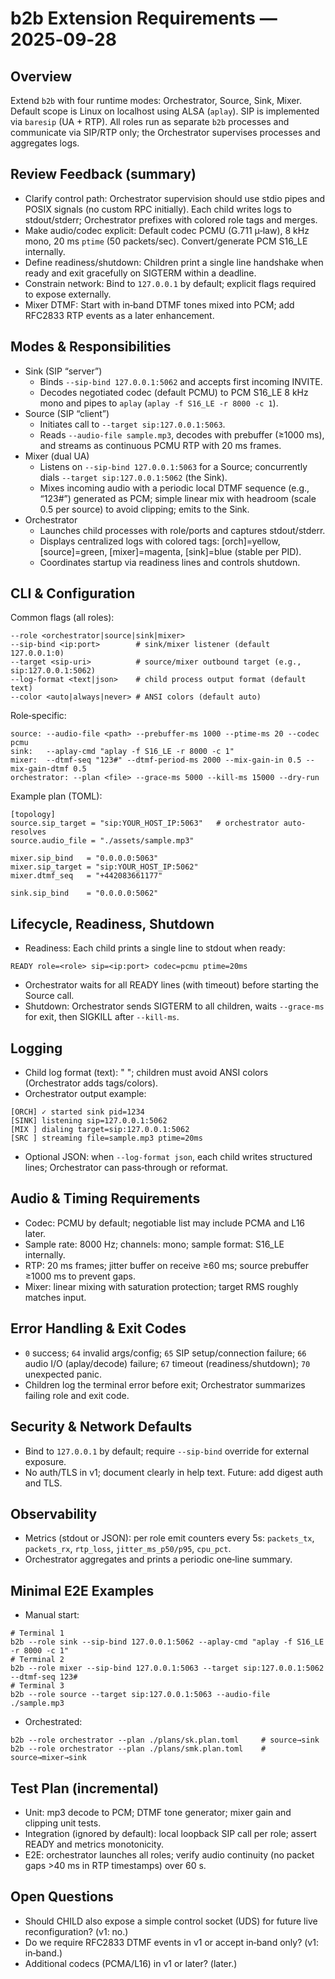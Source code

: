 # b2b Extension Requirements — 2025‑09‑28

## Overview
Extend `b2b` with four runtime modes: Orchestrator, Source, Sink, Mixer. Default scope is Linux on localhost using ALSA (`aplay`). SIP is implemented via `baresip` (UA + RTP). All roles run as separate `b2b` processes and communicate via SIP/RTP only; the Orchestrator supervises processes and aggregates logs.

## Review Feedback (summary)
- Clarify control path: Orchestrator supervision should use stdio pipes and POSIX signals (no custom RPC initially). Each child writes logs to stdout/stderr; Orchestrator prefixes with colored role tags and merges.
- Make audio/codec explicit: Default codec PCMU (G.711 µ‑law), 8 kHz mono, 20 ms `ptime` (50 packets/sec). Convert/generate PCM S16_LE internally.
- Define readiness/shutdown: Children print a single line handshake when ready and exit gracefully on SIGTERM within a deadline.
- Constrain network: Bind to `127.0.0.1` by default; explicit flags required to expose externally.
- Mixer DTMF: Start with in‑band DTMF tones mixed into PCM; add RFC2833 RTP events as a later enhancement.

## Modes & Responsibilities
- Sink (SIP “server”)
  - Binds `--sip-bind 127.0.0.1:5062` and accepts first incoming INVITE.
  - Decodes negotiated codec (default PCMU) to PCM S16_LE 8 kHz mono and pipes to `aplay` (`aplay -f S16_LE -r 8000 -c 1`).
- Source (SIP “client”)
  - Initiates call to `--target sip:127.0.0.1:5063`.
  - Reads `--audio-file sample.mp3`, decodes with prebuffer (≥1000 ms), and streams as continuous PCMU RTP with 20 ms frames.
- Mixer (dual UA)
  - Listens on `--sip-bind 127.0.0.1:5063` for a Source; concurrently dials `--target sip:127.0.0.1:5062` (the Sink).
  - Mixes incoming audio with a periodic local DTMF sequence (e.g., “123#”) generated as PCM; simple linear mix with headroom (scale 0.5 per source) to avoid clipping; emits to the Sink.
- Orchestrator
  - Launches child processes with role/ports and captures stdout/stderr.
  - Displays centralized logs with colored tags: [orch]=yellow, [source]=green, [mixer]=magenta, [sink]=blue (stable per PID).
  - Coordinates startup via readiness lines and controls shutdown.

## CLI & Configuration
Common flags (all roles):
```
--role <orchestrator|source|sink|mixer>
--sip-bind <ip:port>        # sink/mixer listener (default 127.0.0.1:0)
--target <sip-uri>          # source/mixer outbound target (e.g., sip:127.0.0.1:5062)
--log-format <text|json>    # child process output format (default text)
--color <auto|always|never> # ANSI colors (default auto)
```
Role‑specific:
```
source: --audio-file <path> --prebuffer-ms 1000 --ptime-ms 20 --codec pcmu
sink:   --aplay-cmd "aplay -f S16_LE -r 8000 -c 1"
mixer:  --dtmf-seq "123#" --dtmf-period-ms 2000 --mix-gain-in 0.5 --mix-gain-dtmf 0.5
orchestrator: --plan <file> --grace-ms 5000 --kill-ms 15000 --dry-run
```
Example plan (TOML):
```
[topology]
source.sip_target = "sip:YOUR_HOST_IP:5063"   # orchestrator auto-resolves
source.audio_file = "./assets/sample.mp3"

mixer.sip_bind   = "0.0.0.0:5063"
mixer.sip_target = "sip:YOUR_HOST_IP:5062"
mixer.dtmf_seq   = "+442083661177"

sink.sip_bind    = "0.0.0.0:5062"
```

## Lifecycle, Readiness, Shutdown
- Readiness: Each child prints a single line to stdout when ready:
```
READY role=<role> sip=<ip:port> codec=pcmu ptime=20ms
```
- Orchestrator waits for all READY lines (with timeout) before starting the Source call.
- Shutdown: Orchestrator sends SIGTERM to all children, waits `--grace-ms` for exit, then SIGKILL after `--kill-ms`.

## Logging
- Child log format (text): "<ts> <level> <role> <msg>"; children must avoid ANSI colors (Orchestrator adds tags/colors).
- Orchestrator output example:
```
[ORCH] ✓ started sink pid=1234
[SINK] listening sip=127.0.0.1:5062
[MIX ] dialing target=sip:127.0.0.1:5062
[SRC ] streaming file=sample.mp3 ptime=20ms
```
- Optional JSON: when `--log-format json`, each child writes structured lines; Orchestrator can pass‑through or reformat.

## Audio & Timing Requirements
- Codec: PCMU by default; negotiable list may include PCMA and L16 later.
- Sample rate: 8000 Hz; channels: mono; sample format: S16_LE internally.
- RTP: 20 ms frames; jitter buffer on receive ≥60 ms; source prebuffer ≥1000 ms to prevent gaps.
- Mixer: linear mixing with saturation protection; target RMS roughly matches input.

## Error Handling & Exit Codes
- `0` success; `64` invalid args/config; `65` SIP setup/connection failure; `66` audio I/O (aplay/decode) failure; `67` timeout (readiness/shutdown); `70` unexpected panic.
- Children log the terminal error before exit; Orchestrator summarizes failing role and exit code.

## Security & Network Defaults
- Bind to `127.0.0.1` by default; require `--sip-bind` override for external exposure.
- No auth/TLS in v1; document clearly in help text. Future: add digest auth and TLS.

## Observability
- Metrics (stdout or JSON): per role emit counters every 5s: `packets_tx`, `packets_rx`, `rtp_loss`, `jitter_ms_p50/p95`, `cpu_pct`.
- Orchestrator aggregates and prints a periodic one‑line summary.

## Minimal E2E Examples
- Manual start:
```
# Terminal 1
b2b --role sink --sip-bind 127.0.0.1:5062 --aplay-cmd "aplay -f S16_LE -r 8000 -c 1"
# Terminal 2
b2b --role mixer --sip-bind 127.0.0.1:5063 --target sip:127.0.0.1:5062 --dtmf-seq 123#
# Terminal 3
b2b --role source --target sip:127.0.0.1:5063 --audio-file ./sample.mp3
```
- Orchestrated:
```
b2b --role orchestrator --plan ./plans/sk.plan.toml     # source→sink
b2b --role orchestrator --plan ./plans/smk.plan.toml    # source→mixer→sink
```

## Test Plan (incremental)
- Unit: mp3 decode to PCM; DTMF tone generator; mixer gain and clipping unit tests.
- Integration (ignored by default): local loopback SIP call per role; assert READY and metrics monotonicity.
- E2E: orchestrator launches all roles; verify audio continuity (no packet gaps >40 ms in RTP timestamps) over 60 s.

## Open Questions
- Should CHILD also expose a simple control socket (UDS) for future live reconfiguration? (v1: no.)
- Do we require RFC2833 DTMF events in v1 or accept in‑band only? (v1: in‑band.)
- Additional codecs (PCMA/L16) in v1 or later? (later.)
